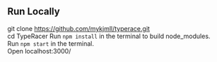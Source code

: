 ##  Run Locally

git clone https://github.com/mykjmll/typerace.git    
cd TypeRacer 
Run `npm install` in the terminal to build node_modules.  
Run `npm start` in the terminal.  
Open localhost:3000/  